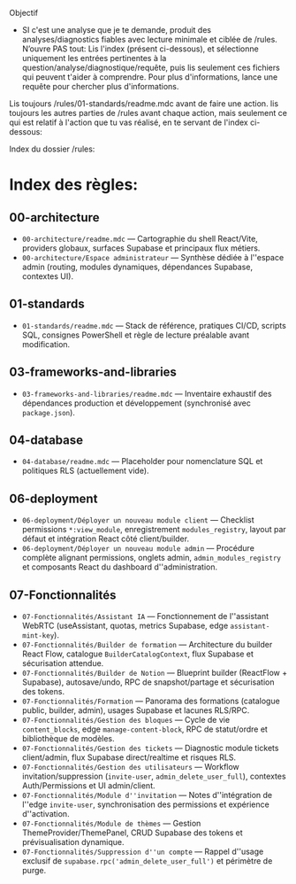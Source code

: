 Objectif
- SI c'est une analyse que je te demande, produit des analyses/diagnostics fiables avec lecture minimale et ciblée de /rules. N’ouvre PAS tout: Lis l'index (présent ci-dessous), et sélectionne uniquement les entrées pertinentes à la question/analyse/diagnostique/requête, puis lis seulement ces fichiers qui peuvent t'aider à comprendre. Pour plus d'informations, lance une requête pour chercher plus d'informations.

Lis toujours /rules/01-standards/readme.mdc avant de faire une action. lis toujours les autres parties de /rules avant chaque action, mais seulement ce qui est relatif à l'action que tu vas réalisé, en te servant de l'index ci-dessous: 


Index du dossier /rules: 

# Index des règles:

## 00-architecture
- `00-architecture/readme.mdc` — Cartographie du shell React/Vite, providers globaux, surfaces Supabase et principaux flux métiers.
- `00-architecture/Espace administrateur` — Synthèse dédiée à l''espace admin (routing, modules dynamiques, dépendances Supabase, contextes UI).

## 01-standards
- `01-standards/readme.mdc` — Stack de référence, pratiques CI/CD, scripts SQL, consignes PowerShell et règle de lecture préalable avant modification.

## 03-frameworks-and-libraries
- `03-frameworks-and-libraries/readme.mdc` — Inventaire exhaustif des dépendances production et développement (synchronisé avec `package.json`).

## 04-database
- `04-database/readme.mdc` — Placeholder pour nomenclature SQL et politiques RLS (actuellement vide).

## 06-deployment
- `06-deployment/Déployer un nouveau module client` — Checklist permissions `*:view_module`, enregistrement `modules_registry`, layout par défaut et intégration React côté client/builder.
- `06-deployment/Déployer un nouveau module admin` — Procédure complète alignant permissions, onglets admin, `admin_modules_registry` et composants React du dashboard d''administration.

## 07-Fonctionnalités
- `07-Fonctionnalités/Assistant IA` — Fonctionnement de l''assistant WebRTC (useAssistant, quotas, metrics Supabase, edge `assistant-mint-key`).
- `07-Fonctionnalités/Builder de formation` — Architecture du builder React Flow, catalogue `BuilderCatalogContext`, flux Supabase et sécurisation attendue.
- `07-Fonctionnalités/Builder de Notion` — Blueprint builder (ReactFlow + Supabase), autosave/undo, RPC de snapshot/partage et sécurisation des tokens.
- `07-Fonctionnalités/Formation` — Panorama des formations (catalogue public, builder, admin), usages Supabase et lacunes RLS/RPC.
- `07-Fonctionnalités/Gestion des bloques` — Cycle de vie `content_blocks`, edge `manage-content-block`, RPC de statut/ordre et bibliothèque de modèles.
- `07-Fonctionnalités/Gestion des tickets` — Diagnostic module tickets client/admin, flux Supabase direct/realtime et risques RLS.
- `07-Fonctionnalités/Gestion des utilisateurs` — Workflow invitation/suppression (`invite-user`, `admin_delete_user_full`), contextes Auth/Permissions et UI admin/client.
- `07-Fonctionnalités/Module d''invitation` — Notes d''intégration de l''edge `invite-user`, synchronisation des permissions et expérience d''activation.
- `07-Fonctionnalités/Module de thèmes` — Gestion ThemeProvider/ThemePanel, CRUD Supabase des tokens et prévisualisation dynamique.
- `07-Fonctionnalités/Suppression d''un compte` — Rappel d''usage exclusif de `supabase.rpc('admin_delete_user_full')` et périmètre de purge.
